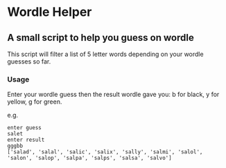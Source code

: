# Wordle Helper
## A small script to help you guess on wordle

This script will filter a list of 5 letter words depending on your wordle guesses so far.

### Usage

Enter your wordle guess then the result wordle gave you: b for black, y for yellow, g for green.

e.g.
```
enter guess
salet
enter result
gggbb
['salad', 'salal', 'salic', 'salix', 'sally', 'salmi', 'salol', 'salon', 'salop', 'salpa', 'salps', 'salsa', 'salvo']
```

